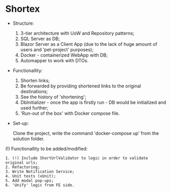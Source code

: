 # Shortex

- Structure:
	
	1. 3-tier architecture with UoW and Repository patterns;
	2. SQL Server as DB;
	3. Blazor Server as a Client App (due to the lack of huge amount of users and 'pet-project' purposes);
	4. Docker - containerized WebApp with DB;
	5. Automapper to work with DTOs.

- Functionallity:
	
	1. Shorten links;
	2. Be forwarded by providing shortened links to the original destinations;
	3. See the history of 'shortening';
	4. DbInitializer - once the app is firstly run - DB would be initialized and used further;
	5. 'Run-out of the box' with Docker compose file.

- Set-up:

	Clone the project, write the command 'docker-compose up' from the solution folder.

(!) Functionallity to be added/modified:

	1. (!) Include ShortUrlValidator to logic in order to validate original urls;
	2. Refactoring;
	3. Write Notification Service;
	4. Unit tests (xUnit);
	5. Add modal pop-ups;
	6. 'Unify' logic from FE side.